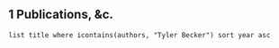 ## 1 Publications, &c.
```dataview
list title where icontains(authors, "Tyler Becker") sort year asc
```